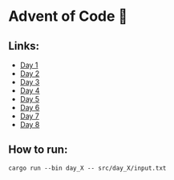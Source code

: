 # Advent of Code :christmas_tree:

## Links:
- [Day 1](day_1)
- [Day 2](day_2)
- [Day 3](day_3)
- [Day 4](day_4)
- [Day 5](day_5)
- [Day 6](day_6)
- [Day 7](day_7)
- [Day 8](day_8)

## How to run:

```
cargo run --bin day_X -- src/day_X/input.txt
```

